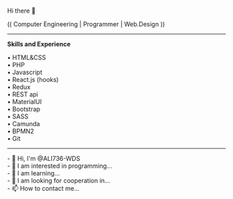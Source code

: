 Hi there 👋
<p> (( Computer Engineering | Programmer | Web.Design )) </p>
<hr />
<p><b>Skills and Experience</b> <br /></p>
•	HTML&CSS <br />
• PHP <br />
•	Javascript <br />
•	React.js (hooks) <br />
•	Redux <br />
•	REST api <br />
•	MaterialUI <br />
•	Bootstrap <br />
•	SASS <br />
•	Camunda <br />
•	BPMN2 <br />
•	Git <br />

<hr />
- 👋 Hi, I'm @ALI736-WDS <br />
- 👀 I am interested in programming... <br />
- 🌱 I am learning... <br />
- 💞️ I am looking for cooperation in... <br />
- 📫 How to contact me... <br />



<!---
ALI736-WDS/ALI736-WDS is a ✨ special ✨ repository because its `README.md` (this file) appears on your GitHub profile.
You can click the Preview link to take a look at your changes.
--->

